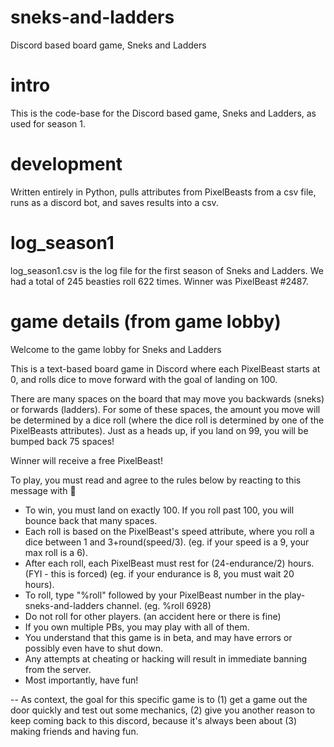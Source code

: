 # sneks-and-ladders
Discord based board game, Sneks and Ladders

# intro
This is the code-base for the Discord based game, Sneks and Ladders, as used for season 1.

# development
Written entirely in Python, pulls attributes from PixelBeasts from a csv file, runs as a discord bot, and saves results into a csv.

# log_season1
log_season1.csv is the log file for the first season of Sneks and Ladders. We had a total of 245 beasties roll 622 times. Winner was PixelBeast #2487.

# game details (from game lobby)

Welcome to the game lobby for Sneks and Ladders

This is a text-based board game in Discord where each PixelBeast starts at 0, and rolls dice to move forward with the goal of landing on 100.

There are many spaces on the board that may move you backwards (sneks) or forwards (ladders). For some of these spaces, the amount you move will be determined by a dice roll (where the dice roll is determined by one of the PixelBeasts attributes). Just as a heads up, if you land on 99, you will be bumped back 75 spaces!

Winner will receive a free PixelBeast!

To play, you must read and agree to the rules below by reacting to this message with 🐍 

- To win, you must land on exactly 100. If you roll past 100, you will bounce back that many spaces.
- Each roll is based on the PixelBeast's speed attribute, where you roll a dice between 1 and 3+round(speed/3).
       (eg. if your speed is a 9, your max roll is a 6).
- After each roll, each PixelBeast must rest for (24-endurance/2) hours. (FYI - this is forced)
       (eg. if your endurance is 8, you must wait 20 hours).
- To roll, type "%roll" followed by your PixelBeast number in the play-sneks-and-ladders channel. (eg. %roll 6928)
- Do not roll for other players. (an accident here or there is fine)
- If you own multiple PBs, you may play with all of them.
- You understand that this game is in beta, and may have errors or possibly even have to shut down.
- Any attempts at cheating or hacking will result in immediate banning from the server.
- Most importantly, have fun!

-- 
As context, the goal for this specific game is to (1) get a game out the door quickly and test out some mechanics, (2) give you another reason to keep coming back to this discord, because it's always been about (3) making friends and having fun.
